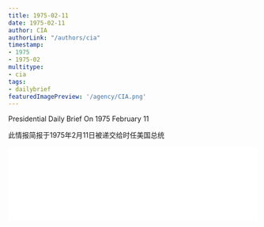 ```yaml
---
title: 1975-02-11
date: 1975-02-11
author: CIA 
authorLink: "/authors/cia"
timestamp: 
- 1975
- 1975-02
multitype: 
- cia
tags: 
- dailybrief
featuredImagePreview: '/agency/CIA.png'
---
```



Presidential Daily Brief On 1975 February 11

此情报简报于1975年2月11日被递交给时任美国总统

<!--more-->





<div id="over" style="width:100%; overflow:hidden"> <iframe id="sFrame" name="sFrame" frameborder="no" border="0"  allowfullscreen marginwidth="0" scrolling="no" src = " /CIA/1975-02-11.html "  style = " position:absulute; width: 806px; top: 300;" > </iframe> </div>
